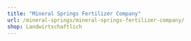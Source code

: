 ```yaml
---
title: "Mineral Springs Fertilizer Company"
url: /mineral-springs/mineral-springs-fertilizer-company/
shop: Landwirtschaftlich
---
```

